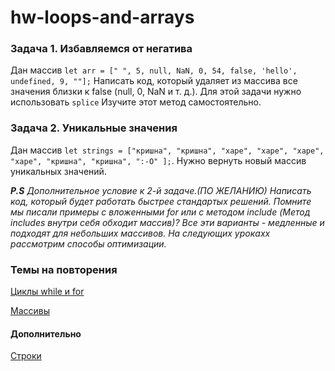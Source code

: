 # hw-loops-and-arrays

### Задача 1. Избавляемся от негатива
Дан массив `let arr = [" ", 5, null, NaN, 0, 54, false, 'hello', undefined, 9, ""];` Написать код, который удаляет из массива все значения близки к false (null, 0, NaN и т. д.). Для этой задачи нужно использовать `splice` Изучите этот метод самостоятельно. 

### Задача 2. Уникальные значения 
Дан массив `let strings = ["кришна", "кришна", "харе", "харе", "харе", "харе", "кришна", "кришна", ":-O" ];`. Нужно вернуть новый массив уникальных значений. 


***P.S** Дополнительное условие к 2-й задаче.(ПО ЖЕЛАНИЮ) Написать код, который будет работать быстрее стандартых решений. Помните мы писали примеры с вложенными for или с методом include (Метод includes внутри себя обходит массив)? Все эти варианты - медленные и подходят для небольших массивов. На следующих урокахх рассмотрим способы оптимизации.*



### Темы на повторения 
[Циклы while и for](https://learn.javascript.ru/while-for)

[Массивы](https://learn.javascript.ru/array)

#### Дополнительно
[Строки](https://learn.javascript.ru/string)
